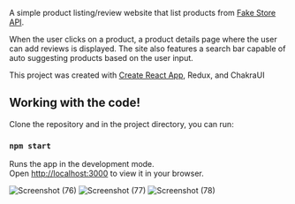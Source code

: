 

A simple product listing/review website that list products from [Fake Store API](https://fakestoreapi.com/docs).

When the user clicks on a product, a product details page where the user can add reviews is displayed. The site also features a search bar capable of auto suggesting products based on the user input.

This project was created with [Create React App](https://github.com/facebook/create-react-app), Redux, and ChakraUI

## Working with the code!

Clone the repository and in the project directory, you can run:

### `npm start`

Runs the app in the development mode.\
Open [http://localhost:3000](http://localhost:3000) to view it in your browser.


![Screenshot (76)](https://user-images.githubusercontent.com/76771352/165972658-5c7138dc-118e-4ddc-a7fb-7bc6dc6ea0ac.png)
![Screenshot (77)](https://user-images.githubusercontent.com/76771352/165972663-c94fdbf5-76f9-4f0d-b4cf-dd4dfe26ec23.png)
![Screenshot (78)](https://user-images.githubusercontent.com/76771352/165972667-d7248172-8f25-40d0-adcc-dac9cfe20cf9.png)
